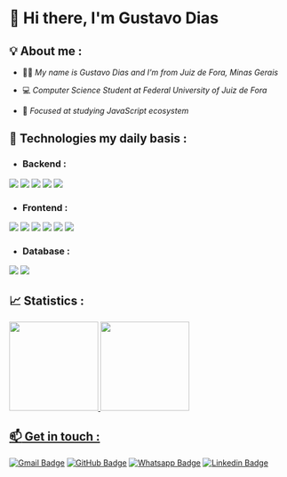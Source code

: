# 👋 **Hi there, I'm Gustavo Dias**

## 💡 About me :
 - 👨‍💻 *My name is Gustavo Dias and I'm from Juiz de Fora, Minas Gerais* 

 - 💻 *Computer Science Student at Federal University of Juiz de Fora* 
  
 - 🚀 *Focused at studying JavaScript ecosystem*

## 🔮 Technologies my daily basis : 

- ### Backend :

<div text-align="justify">  
<img src="https://img.shields.io/badge/Node%20js-20232A?style=for-the-badge&logo=nodedotjs&logoColor=61DAFB" />
<img src="https://img.shields.io/badge/nestjs-20232A?style=for-the-badge&logo=nestjs&logoColor=61DAFB" />
<img src="https://img.shields.io/badge/Express%20js-20232A?style=for-the-badge&logo=express&logoColor=61DAFB"/>
<img src="https://img.shields.io/badge/Prisma-20232A?style=for-the-badge&logo=Prisma&logoColor=61DAFB"/>
<img src="https://img.shields.io/badge/Docker-20232A?style=for-the-badge&logo=docker&logoColor=61DAFB"/>
</div>
 
- ### Frontend :

<div text-align="justify">  
<img src="https://img.shields.io/badge/JavaScript-20232A?style=for-the-badge&logo=javascript&logoColor=61DAFB" />
<img src="https://img.shields.io/badge/TypeScript-20232A?style=for-the-badge&logo=typescript&logoColor=61DAFB" />
<img src="https://img.shields.io/badge/Tailwind_CSS-20232A?style=for-the-badge&logo=tailwind-css&logoColor=61DAFB" />
<img src="https://img.shields.io/badge/React-20232A?style=for-the-badge&logo=react&logoColor=61DAFB" />
<img src="https://img.shields.io/badge/next%20js-20232A?style=for-the-badge&logo=nextdotjs&logoColor=61DAFB" />
<img src="https://img.shields.io/badge/Sass-20232A?style=for-the-badge&logo=sass&logoColor=61DAFB" />
</div>

- ### Database :

<div text-align="justify">
<img src="https://img.shields.io/badge/PostgreSQL-20232A?style=for-the-badge&logo=postgresql&logoColor=61DAFB" />
<img src="https://img.shields.io/badge/MongoDB-20232A?style=for-the-badge&logo=mongodb&logoColor=61DAFB" />
</div>

## 📈 Statistics :

<div align="left">
  <a href="https://github.com/charmingruby">
  <img height="160em"  src="https://github-readme-stats.vercel.app/api?username=charmingruby&show_icons=true&theme=github_dark&include_all_commits=true&count_private=true"/>
  <img height="160em"  src="https://github-readme-stats.vercel.app/api/top-langs/?username=charmingruby&layout=compact&langs_count=5&theme=github_dark"/>
</div>

## :mailbox: Get in touch :	
 
[![Gmail Badge](https://img.shields.io/badge/Gmail-D14836?style=for-the-badge&logo=gmail&logoColor=white)](mailto:gustavodiasa2121@gmail.com) [![GitHub Badge](https://img.shields.io/badge/GitHub-100000?style=for-the-badge&logo=github&logoColor=white)](https://github.com/charmingruby)   [![Whatsapp Badge](https://img.shields.io/badge/WhatsApp-25D366?style=for-the-badge&logo=whatsapp&logoColor=white)](https://api.whatsapp.com/send?phone=5532991100990) 
[![Linkedin Badge](https://img.shields.io/badge/LinkedIn-0077B5?style=for-the-badge&logo=linkedin&logoColor=white)](https://www.linkedin.com/in/gustavo-dias21)
